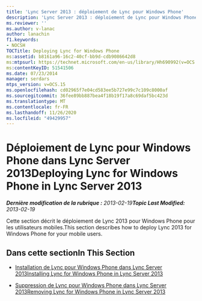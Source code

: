 ```yaml
---
title: 'Lync Server 2013 : déploiement de Lync pour Windows Phone'
description: 'Lync Server 2013 : déploiement de Lync pour Windows Phone.'
ms.reviewer: ''
ms.author: v-lanac
author: lanachin
f1.keywords:
- NOCSH
TOCTitle: Deploying Lync for Windows Phone
ms:assetid: b8161a96-16c2-40cf-bb9d-cdb9086642d8
ms:mtpsurl: https://technet.microsoft.com/en-us/library/Hh690992(v=OCS.15)
ms:contentKeyID: 51541506
ms.date: 07/23/2014
manager: serdars
mtps_version: v=OCS.15
ms.openlocfilehash: cd02965f7e04cd583ee5b727e99c7c109c8000af
ms.sourcegitcommit: 36fee89bb887bea4f18b19f17a8c69daf5bc423d
ms.translationtype: MT
ms.contentlocale: fr-FR
ms.lasthandoff: 11/26/2020
ms.locfileid: "49429957"
---
```

# <a name="deploying-lync-for-windows-phone-in-lync-server-2013"></a><span data-ttu-id="c60eb-103">Déploiement de Lync pour Windows Phone dans Lync Server 2013</span><span class="sxs-lookup"><span data-stu-id="c60eb-103">Deploying Lync for Windows Phone in Lync Server 2013</span></span>

<div data-xmlns="http://www.w3.org/1999/xhtml">

<div class="topic" data-xmlns="http://www.w3.org/1999/xhtml" data-msxsl="urn:schemas-microsoft-com:xslt" data-cs="https://msdn.microsoft.com/">

<div data-asp="https://msdn2.microsoft.com/asp">



</div>

<div id="mainSection">

<div id="mainBody"><span data-ttu-id="c60eb-104">

<span> </span></span><span class="sxs-lookup"><span data-stu-id="c60eb-104">

<span> </span></span></span>

<span data-ttu-id="c60eb-105">_**Dernière modification de la rubrique :** 2013-02-19_</span><span class="sxs-lookup"><span data-stu-id="c60eb-105">_**Topic Last Modified:** 2013-02-19_</span></span>

<span data-ttu-id="c60eb-106">Cette section décrit le déploiement de Lync 2013 pour Windows Phone pour les utilisateurs mobiles.</span><span class="sxs-lookup"><span data-stu-id="c60eb-106">This section describes how to deploy Lync 2013 for Windows Phone for your mobile users.</span></span>

<div>

## <a name="in-this-section"></a><span data-ttu-id="c60eb-107">Dans cette section</span><span class="sxs-lookup"><span data-stu-id="c60eb-107">In This Section</span></span>

  - [<span data-ttu-id="c60eb-108">Installation de Lync pour Windows Phone dans Lync Server 2013</span><span class="sxs-lookup"><span data-stu-id="c60eb-108">Installing Lync for Windows Phone in Lync Server 2013</span></span>](lync-server-2013-installing-lync-for-windows-phone.md)

  - [<span data-ttu-id="c60eb-109">Suppression de Lync pour Windows Phone dans Lync Server 2013</span><span class="sxs-lookup"><span data-stu-id="c60eb-109">Removing Lync for Windows Phone in Lync Server 2013</span></span>](lync-server-2013-removing-lync-for-windows-phone.md)

<span data-ttu-id="c60eb-110"></div>

</div>

<span> </span>

</div>

</div>

</span><span class="sxs-lookup"><span data-stu-id="c60eb-110"></div>

</div>

<span> </span>

</div>

</div>

</span></span></div>

